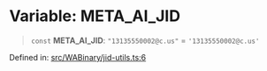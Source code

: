# Variable: META\_AI\_JID

> `const` **META\_AI\_JID**: `"13135550002@c.us"` = `'13135550002@c.us'`

Defined in: [src/WABinary/jid-utils.ts:6](https://github.com/Fokusdotid/Baileys/blob/9c9f1957de7ce603966b24b846f4c15d5de9bbcf/src/WABinary/jid-utils.ts#L6)
